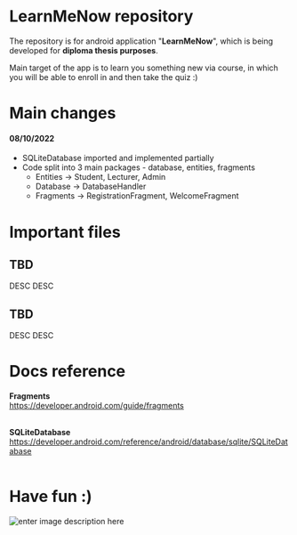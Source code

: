 
# LearnMeNow repository 

The repository is for android application "**LearnMeNow**", which is being developed for **diploma thesis purposes**.

Main target of the app is to learn you something new via course, in which you will be able to enroll in and then take the quiz :)


# Main changes

#### 08/10/2022

 - SQLiteDatabase imported and implemented partially
 - Code split into 3 main packages - database, entities, fragments
	 - Entities -> Student, Lecturer, Admin
	 - Database -> DatabaseHandler
	 - Fragments -> RegistrationFragment, WelcomeFragment

# Important files

## TBD
DESC DESC

## TBD
DESC DESC

# Docs reference
**Fragments**</br>
https://developer.android.com/guide/fragments </br></br>

**SQLiteDatabase**</br>
https://developer.android.com/reference/android/database/sqlite/SQLiteDatabase </br></br>


# Have fun :)
![enter image description here](https://i.imgur.com/BLre990.jpg)